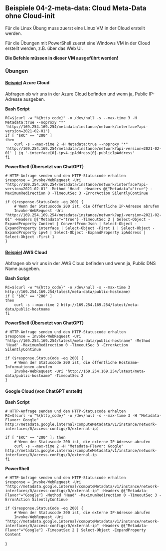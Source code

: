 ## Beispiele 04-2-meta-data: Cloud Meta-Data ohne Cloud-init

Für die Linux Übung muss zuerst eine Linux VM in der Cloud erstellt werden.

Für die Übungen mit PowerShell zuerst eine Windows VM in der Cloud erstellt werden, z.B. über das Web UI.

**Die Befehle müssen in dieser VM ausgeführt werden!**

### Übungen

#### [Beispiel](https://github.com/mc-b/duk/blob/master/scripts/install.sh) Azure Cloud

Abfragen ob wir uns in der Azure Cloud befinden und wenn ja, Public IP-Adresse ausgeben.

**Bash Script**

    RC=$(curl -w "%{http_code}" -o /dev/null -s --max-time 3 -H Metadata:true --noproxy "*" 'http://169.254.169.254/metadata/instance/network/interface?api-version=2021-02-01')
    if [ "$RC" == "200" ]
    then
        curl -s --max-time 2 -H Metadata:true --noproxy "*" 'http://169.254.169.254/metadata/instance/network?api-version=2021-02-01' | jq '.interface[0].ipv4.ipAddress[0].publicIpAddress'  
    fi
    
**PowerShell (Übersetzt von ChatGPT)**

    # HTTP-Anfrage senden und den HTTP-Statuscode erhalten
    $response = Invoke-WebRequest -Uri "http://169.254.169.254/metadata/instance/network/interface?api-version=2021-02-01" -Method 'Head' -Headers @{"Metadata"="true"} -MaximumRedirection 0 -TimeoutSec 3 -ErrorAction SilentlyContinue
    
    if ($response.StatusCode -eq 200) {
        # Wenn der Statuscode 200 ist, die öffentliche IP-Adresse abrufen
        Invoke-WebRequest -Uri "http://169.254.169.254/metadata/instance/network?api-version=2021-02-01" -Headers @{"Metadata"="true"} -TimeoutSec 2 | Select-Object -ExpandProperty Content | ConvertFrom-Json | Select-Object -ExpandProperty interface | Select-Object -First 1 | Select-Object -ExpandProperty ipv4 | Select-Object -ExpandProperty ipAddress | Select-Object -First 1
    }

#### [Beispiel](https://github.com/mc-b/duk/blob/master/scripts/install.sh) AWS Cloud

Abfragen ob wir uns in der AWS Cloud befinden und wenn ja, Public DNS Name ausgeben.

**Bash Script**

    RC=$(curl -w "%{http_code}" -o /dev/null -s --max-time 3 http://169.254.169.254/latest/meta-data/public-hostname)
    if [ "$RC" == "200" ]
    then
        curl -s --max-time 2 http://169.254.169.254/latest/meta-data/public-hostname 
    fi
    
**PowerShell (Übersetzt von ChatGPT)**

    # HTTP-Anfrage senden und den HTTP-Statuscode erhalten
    $response = Invoke-WebRequest -Uri "http://169.254.169.254/latest/meta-data/public-hostname" -Method 'Head' -MaximumRedirection 0 -TimeoutSec 3 -ErrorAction SilentlyContinue
    
    if ($response.StatusCode -eq 200) {
        # Wenn der Statuscode 200 ist, die öffentliche Hostname-Informationen abrufen
        Invoke-WebRequest -Uri "http://169.254.169.254/latest/meta-data/public-hostname" -TimeoutSec 2
    }
    
#### Google Cloud (von ChatGPT erstellt)

**Bash Script**

    # HTTP-Anfrage senden und den HTTP-Statuscode erhalten
    RC=$(curl -w "%{http_code}" -o /dev/null -s --max-time 3 -H "Metadata-Flavor: Google" http://metadata.google.internal/computeMetadata/v1/instance/network-interfaces/0/access-configs/0/external-ip)
    
    if [ "$RC" == "200" ]; then
        # Wenn der Statuscode 200 ist, die externe IP-Adresse abrufen
        curl -s --max-time 2 -H "Metadata-Flavor: Google" http://metadata.google.internal/computeMetadata/v1/instance/network-interfaces/0/access-configs/0/external-ip
    fi
    
**PowerShell**

    # HTTP-Anfrage senden und den HTTP-Statuscode erhalten
    $response = Invoke-WebRequest -Uri "http://metadata.google.internal/computeMetadata/v1/instance/network-interfaces/0/access-configs/0/external-ip" -Headers @{"Metadata-Flavor"="Google"} -Method 'Head' -MaximumRedirection 0 -TimeoutSec 3 -ErrorAction SilentlyContinue
    
    if ($response.StatusCode -eq 200) {
        # Wenn der Statuscode 200 ist, die externe IP-Adresse abrufen
        Invoke-WebRequest -Uri "http://metadata.google.internal/computeMetadata/v1/instance/network-interfaces/0/access-configs/0/external-ip" -Headers @{"Metadata-Flavor"="Google"} -TimeoutSec 2 | Select-Object -ExpandProperty Content
}
    
    